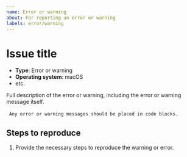 ```yaml
---
name: Error or warning
about: For reporting an error or warning
labels: error/warning
---
```


# Issue title

- **Type**: Error or warning
- **Operating system**: macOS
- etc.

Full description of the error or warning, including the error or warning message itself.

​```
Any error or warning messages should be placed in code blocks.
​```

## Steps to reproduce

1. Provide the necessary steps to reproduce the warning or error.